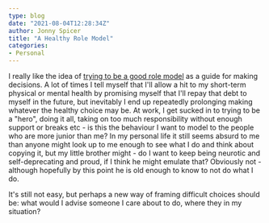 ```yaml
---
type: blog
date: "2021-08-04T12:28:34Z"
author: Jonny Spicer
title: "A Healthy Role Model"
categories:
- Personal
---
```

I really like the idea of [trying to be a good role model](https://tedslocum.com/daily/2021/07/20/Reason-for-Health) as a guide for making decisions. A lot of times I tell myself that I'll allow a hit to my short-term physical or mental health by promising myself that
I'll repay that debt to myself in the future, but inevitably I end up repeatedly prolonging making whatever the healthy choice may be. At work, I get sucked in to trying to be a "hero", doing it all, taking on too much responsibility without enough support or breaks etc -
is this the behaviour I want to model to the people who are more junior than me? In my personal life it still seems absurd to me than anyone might look up to me enough to see what I do and think about copying it, but my little brother might - do I want to keep being
neurotic and self-deprecating and proud, if I think he might emulate that? Obviously not - although hopefully by this point he is old enough to know to not do what I do.

It's still not easy, but perhaps a new way of framing difficult choices should be: what would I advise someone I care about to do, where they in my situation?
